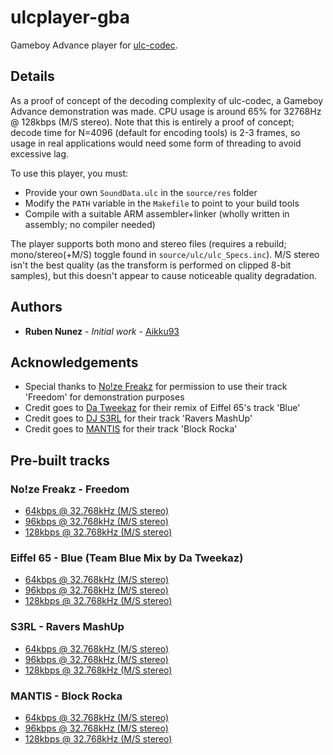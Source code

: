 # ulcplayer-gba
Gameboy Advance player for [ulc-codec](https://github.com/Aikku93/ulc-codec).

## Details

As a proof of concept of the decoding complexity of ulc-codec, a Gameboy Advance demonstration was made. CPU usage is around 65% for 32768Hz @ 128kbps (M/S stereo). Note that this is entirely a proof of concept; decode time for N=4096 (default for encoding tools) is 2-3 frames, so usage in real applications would need some form of threading to avoid excessive lag.

To use this player, you must:
* Provide your own ```SoundData.ulc``` in the ```source/res``` folder
* Modify the ```PATH``` variable in the ```Makefile``` to point to your build tools
* Compile with a suitable ARM assembler+linker (wholly written in assembly; no compiler needed)

The player supports both mono and stereo files (requires a rebuild; mono/stereo(+M/S) toggle found in ```source/ulc/ulc_Specs.inc```). M/S stereo isn't the best quality (as the transform is performed on clipped 8-bit samples), but this doesn't appear to cause noticeable quality degradation.

## Authors
* **Ruben Nunez** - *Initial work* - [Aikku93](https://github.com/Aikku93)

## Acknowledgements
* Special thanks to [No!ze Freakz](https://soundcloud.com/user-462957379) for permission to use their track 'Freedom' for demonstration purposes
* Credit goes to [Da Tweekaz](https://soundcloud.com/datweekaz) for their remix of Eiffel 65's track 'Blue'
* Credit goes to [DJ S3RL](https://djs3rl.com/) for their track 'Ravers MashUp'
* Credit goes to [MANTIS](https://soundcloud.com/mantisdubstep) for their track 'Block Rocka'

## Pre-built tracks

### No!ze Freakz - Freedom
* [64kbps @ 32.768kHz (M/S stereo)](https://github.com/Aikku93/ulcplayer-gba-prebuilt/raw/master/No!ze%20Freakz%20-%20Freedom%20(64kbps).gba)
* [96kbps @ 32.768kHz (M/S stereo)](https://github.com/Aikku93/ulcplayer-gba-prebuilt/raw/master/No!ze%20Freakz%20-%20Freedom%20(96kbps).gba)
* [128kbps @ 32.768kHz (M/S stereo)](https://github.com/Aikku93/ulcplayer-gba-prebuilt/raw/master/No!ze%20Freakz%20-%20Freedom%20(128kbps).gba)

### Eiffel 65 - Blue (Team Blue Mix by Da Tweekaz)
* [64kbps @ 32.768kHz (M/S stereo)](https://github.com/Aikku93/ulcplayer-gba-prebuilt/raw/master/Eiffel%2065%20-%20Blue%20(Team%20Blue%20Mix)%20-%20Da%20Tweekaz%20(64kbps).gba)
* [96kbps @ 32.768kHz (M/S stereo)](https://github.com/Aikku93/ulcplayer-gba-prebuilt/raw/master/Eiffel%2065%20-%20Blue%20(Team%20Blue%20Mix)%20-%20Da%20Tweekaz%20(96kbps).gba)
* [128kbps @ 32.768kHz (M/S stereo)](https://github.com/Aikku93/ulcplayer-gba-prebuilt/raw/master/Eiffel%2065%20-%20Blue%20(Team%20Blue%20Mix)%20-%20Da%20Tweekaz%20(128kbps).gba)

### S3RL - Ravers MashUp
* [64kbps @ 32.768kHz (M/S stereo)](https://github.com/Aikku93/ulcplayer-gba-prebuilt/raw/master/S3RL%20-%20Ravers%20MashUp%20(64kbps).gba)
* [96kbps @ 32.768kHz (M/S stereo)](https://github.com/Aikku93/ulcplayer-gba-prebuilt/raw/master/S3RL%20-%20Ravers%20MashUp%20(96kbps).gba)
* [128kbps @ 32.768kHz (M/S stereo)](https://github.com/Aikku93/ulcplayer-gba-prebuilt/raw/master/S3RL%20-%20Ravers%20MashUp%20(128kbps).gba)

### MANTIS - Block Rocka
* [64kbps @ 32.768kHz (M/S stereo)](https://github.com/Aikku93/ulcplayer-gba-prebuilt/raw/master/MANTIS%20-%20Block%20Rocka%20(64kbps).gba)
* [96kbps @ 32.768kHz (M/S stereo)](https://github.com/Aikku93/ulcplayer-gba-prebuilt/raw/master/MANTIS%20-%20Block%20Rocka%20(96kbps).gba)
* [128kbps @ 32.768kHz (M/S stereo)](https://github.com/Aikku93/ulcplayer-gba-prebuilt/raw/master/MANTIS%20-%20Block%20Rocka%20(128kbps).gba)
